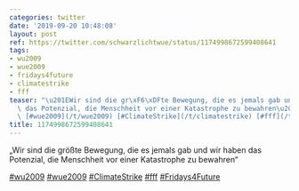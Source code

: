 ```yaml
---
categories: twitter
date: '2019-09-20 10:48:08'
layout: post
ref: https://twitter.com/schwarzlichtwue/status/1174998672599408641
tags:
- wu2009
- wue2009
- fridays4future
- climatestrike
- fff
teaser: "\u201EWir sind die gr\xF6\xDFte Bewegung, die es jemals gab und wir haben\
  \ das Potenzial, die Menschheit vor einer Katastrophe zu bewahren\u201C\n\n[#wu2009](/t/wu2009)\
  \ [#wue2009](/t/wue2009) [#ClimateStrike](/t/climatestrike) [#fff](/t/fff) [#Fridays4Future](/t/fridays4future)"
title: 1174998672599408641
---
```

„Wir sind die größte Bewegung, die es jemals gab und wir haben das Potenzial, die Menschheit vor einer Katastrophe zu bewahren“

[#wu2009](/t/wu2009) [#wue2009](/t/wue2009) [#ClimateStrike](/t/climatestrike) [#fff](/t/fff) [#Fridays4Future](/t/fridays4future)